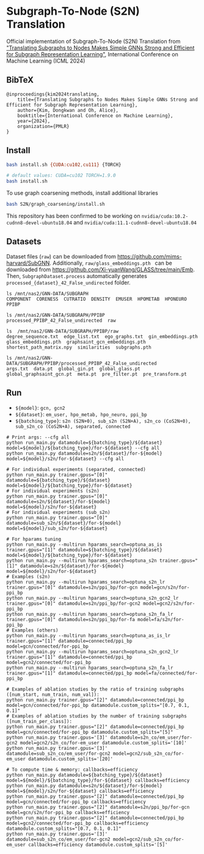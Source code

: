 # Subgraph-To-Node (S2N) Translation

Official implementation of Subgraph-To-Node (S2N) Translation from ["Translating Subgraphs to Nodes Makes Simple GNNs
Strong and Efficient for Subgraph Representation Learning"](https://arxiv.org/abs/2204.04510), International
Conference on Machine Learning (ICML 2024)

## BibTeX

```
@inproceedings{kim2024translating,
    title={Translating Subgraphs to Nodes Makes Simple GNNs Strong and Efficient for Subgraph Representation Learning},
    author={Kim, Dongkwan and Oh, Alice},
    booktitle={International Conference on Machine Learning},
    year={2024},
    organization={PMLR}
}
```

## Install

```bash
bash install.sh {CUDA:cu102,cu111} {TORCH}

# default values: CUDA=cu102 TORCH=1.9.0
bash install.sh 
```

To use graph coarsening methods, install additional libraries

```bash
bash S2N/graph_coarsening/install.sh
```

This repository has been confirmed to be working on `nvidia/cuda:10.2-cudnn8-devel-ubuntu18.04`
and `nvidia/cuda:11.1-cudnn8-devel-ubuntu18.04`

## Datasets

Dataset files (`raw`) can be downloaded from https://github.com/mims-harvard/SubGNN.
Additionally,  `raw/glass_embeddings.pth ` can be downloaded from https://github.com/Xi-yuanWang/GLASS/tree/main/Emb.
Then,  `SubgraphDataset.process` automatically generates `processed_{dataset}_42_False_undirected` folder.

```
ls /mnt/nas2/GNN-DATA/SUBGRAPH
COMPONENT  CORENESS  CUTRATIO  DENSITY  EMUSER  HPOMETAB  HPONEURO  PPIBP

ls /mnt/nas2/GNN-DATA/SUBGRAPH/PPIBP
processed_PPIBP_42_False_undirected  raw

ls  /mnt/nas2/GNN-DATA/SUBGRAPH/PPIBP/raw
degree_sequence.txt  edge_list.txt  ego_graphs.txt  gin_embeddings.pth  glass_embeddings.pth  graphsaint_gcn_embeddings.pth  shortest_path_matrix.npy  similarities  subgraphs.pth

ls /mnt/nas2/GNN-DATA/SUBGRAPH/PPIBP/processed_PPIBP_42_False_undirected
args.txt  data.pt  global_gin.pt  global_glass.pt  global_graphsaint_gcn.pt  meta.pt  pre_filter.pt  pre_transform.pt
```

## Run

- `${model}`: `gcn, gcn2`
- `${dataset}`: `em_user, hpo_metab, hpo_neuro, ppi_bp`
- `${batching_type}`: `s2n (S2N+0), sub_s2n (S2N+A), s2n_co (CoS2N+0), sub_s2n_co (CoS2N+A), separated, connected`

```shell
# Print args: --cfg all
python run_main.py datamodule=${batching_type}/${dataset} model=${model}/${batching_type}/for-${dataset} --cfg all
python run_main.py datamodule=s2n/${dataset}/for-${model} model=${model}/s2n/for-${dataset} --cfg all

# For individual experiments (separated, connected)
python run_main.py trainer.gpus="[0]" datamodule=${batching_type}/${dataset} model=${model}/${batching_type}/for-${dataset}
# For individual experiments (s2n)
python run_main.py trainer.gpus="[0]" datamodule=s2n/${dataset}/for-${model} model=${model}/s2n/for-${dataset}
# For individual experiments (sub_s2n)
python run_main.py trainer.gpus="[0]" datamodule=sub_s2n/${dataset}/for-${model} model=${model}/sub_s2n/for-${dataset}

# For hparams tuning
python run_main.py --multirun hparams_search=optuna_as_is trainer.gpus="[1]" datamodule=${batching_type}/${dataset} model=${model}/${batching_type}/for-${dataset}
python run_main.py --multirun hparams_search=optuna_s2n trainer.gpus="[1]" datamodule=s2n/${dataset}/for-${model} model=${model}/s2n/for-${dataset}
# Examples (s2n)
python run_main.py --multirun hparams_search=optuna_s2n_lr trainer.gpus="[0]" datamodule=s2n/ppi_bp/for-gcn model=gcn/s2n/for-ppi_bp
python run_main.py --multirun hparams_search=optuna_s2n_gcn2_lr trainer.gpus="[0]" datamodule=s2n/ppi_bp/for-gcn2 model=gcn2/s2n/for-ppi_bp
python run_main.py --multirun hparams_search=optuna_s2n_fa_lr trainer.gpus="[0]" datamodule=s2n/ppi_bp/for-fa model=fa/s2n/for-ppi_bp
# Examples (others)
python run_main.py --multirun hparams_search=optuna_as_is_lr trainer.gpus="[1]" datamodule=connected/ppi_bp model=gcn/connected/for-ppi_bp
python run_main.py --multirun hparams_search=optuna_s2n_gcn2_lr trainer.gpus="[1]" datamodule=connected/ppi_bp model=gcn2/connected/for-ppi_bp
python run_main.py --multirun hparams_search=optuna_s2n_fa_lr trainer.gpus="[1]" datamodule=connected/ppi_bp model=fa/connected/for-ppi_bp

# Examples of ablation studies by the ratio of training subgraphs ([num_start, num_train, num_val]):
python run_main.py trainer.gpus="[2]" datamodule=connected/ppi_bp model=gcn/connected/for-ppi_bp datamodule.custom_splits="[0.7, 0.1, 0.1]"
# Examples of ablation studies by the number of training subgraphs ([num_train_per_class]):
python run_main.py trainer.gpus="[2]" datamodule=connected/ppi_bp model=gcn/connected/for-ppi_bp datamodule.custom_splits="[5]"
python run_main.py trainer.gpus='[3]' datamodule=s2n_co/em_user/for-gcn2 model=gcn2/s2n_co/for-em_user datamodule.custom_splits='[10]'
python run_main.py trainer.gpus='[3]' datamodule=sub_s2n_co/em_user/for-gcn2 model=gcn2/sub_s2n_co/for-em_user datamodule.custom_splits='[20]'

# To compute time & memory: callbacks=efficiency
python run_main.py datamodule=${batching_type}/${dataset} model=${model}/${batching_type}/for-${dataset} callbacks=efficiency
python run_main.py datamodule=s2n/${dataset}/for-${model} model=${model}/s2n/for-${dataset} callbacks=efficiency
python run_main.py trainer.gpus="[2]" datamodule=connected/ppi_bp model=gcn/connected/for-ppi_bp callbacks=efficiency
python run_main.py trainer.gpus="[2]" datamodule=s2n/ppi_bp/for-gcn model=gcn/s2n/for-ppi_bp callbacks=efficiency
python run_main.py trainer.gpus="[2]" datamodule=connected/ppi_bp model=gcn2/connected/for-ppi_bp callbacks=efficiency datamodule.custom_splits="[0.7, 0.1, 0.1]"
python run_main.py trainer.gpus='[3]' datamodule=sub_s2n_co/em_user/for-gcn2 model=gcn2/sub_s2n_co/for-em_user callbacks=efficiency datamodule.custom_splits='[5]'
```
